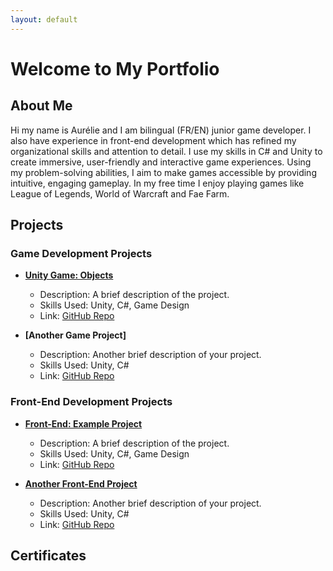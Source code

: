 ```yaml
---
layout: default
---
```


# Welcome to My Portfolio

## About Me

Hi my name is Aurélie and I am bilingual (FR/EN) junior game developer. I also have experience in front-end development which has refined my organizational skills and attention to detail. I use my skills in C# and Unity to create immersive, user-friendly and interactive game experiences. Using my problem-solving abilities, I aim to make games accessible by providing intuitive, engaging gameplay. In my free time I enjoy playing games like League of Legends, World of Warcraft and Fae Farm.

## Projects

### Game Development Projects

- **[Unity Game: Objects](https://profe.github.io/GameDevBootcamp-Objects/)**
  - Description: A brief description of the project.
  - Skills Used: Unity, C#, Game Design
  - Link: [GitHub Repo](https://github.com/orelig1/GameDevBootcamp-Objects)

- **[Another Game Project]**
  - Description: Another brief description of your project.
  - Skills Used: Unity, C#
  - Link: [GitHub Repo](https://github.com/orelig1/Midterm)
 
### Front-End Development Projects

- **[Front-End: Example Project](link-to-project)**
  - Description: A brief description of the project.
  - Skills Used: Unity, C#, Game Design
  - Link: [GitHub Repo](link-to-repo)

- **[Another Front-End Project](link-to-project)**
  - Description: Another brief description of your project.
  - Skills Used: Unity, C#
  - Link: [GitHub Repo](link-to-repo)

## Certificates
